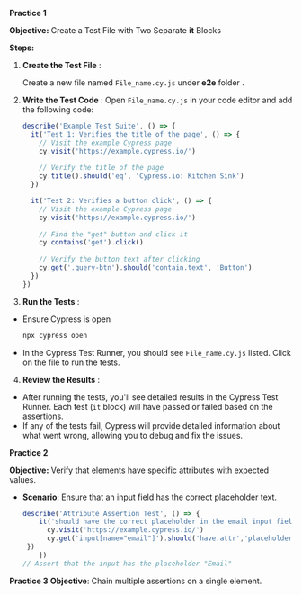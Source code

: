 **Practice 1**

**Objective:** Create a Test File with Two Separate **it**  Blocks

**Steps:**

1. **Create the Test File** :

	Create a new file named `File_name.cy.js` under **e2e** folder .
    
2. **Write the Test Code** :
	Open `File_name.cy.js` in your code editor and add the following code:
	```javascript
	describe('Example Test Suite', () => {
	  it('Test 1: Verifies the title of the page', () => {
	    // Visit the example Cypress page
	    cy.visit('https://example.cypress.io/')
	    
	    // Verify the title of the page
	    cy.title().should('eq', 'Cypress.io: Kitchen Sink')
	  })

	  it('Test 2: Verifies a button click', () => {
	    // Visit the example Cypress page
	    cy.visit('https://example.cypress.io/')
	    
	    // Find the "get" button and click it
	    cy.contains('get').click()
	    
	    // Verify the button text after clicking
	    cy.get('.query-btn').should('contain.text', 'Button')
	  })
	})
	```
3. **Run the Tests** :
  - Ensure Cypress is open
	```bash
	npx cypress open
	```
- In the Cypress Test Runner, you should see `File_name.cy.js` listed. Click on the file to run the tests.
4. **Review the Results** :
-   After running the tests, you'll see detailed results in the Cypress Test Runner. Each test (`it` block) will have passed or failed based on the assertions.
-   If any of the tests fail, Cypress will provide detailed information about what went wrong, allowing you to debug and fix the issues.

**Practice 2**

**Objective:** Verify that elements have specific attributes with expected values.

- **Scenario**: Ensure that an input field has the correct placeholder text.

	```javascript
	describe('Attribute Assertion Test', () => {
		it('should have the correct placeholder in the email input field', () => {
		  cy.visit('https://example.cypress.io/')
		  cy.get('input[name="email"]').should('have.attr','placeholder','Email')  
	 })
		})
	// Assert that the input has the placeholder "Email" 
	```
**Practice 3**
**Objective**: Chain multiple assertions on a single element.

<!--stackedit_data:
eyJoaXN0b3J5IjpbNzYxNTA1NTU3LDcwNjkyOTk3NF19
-->